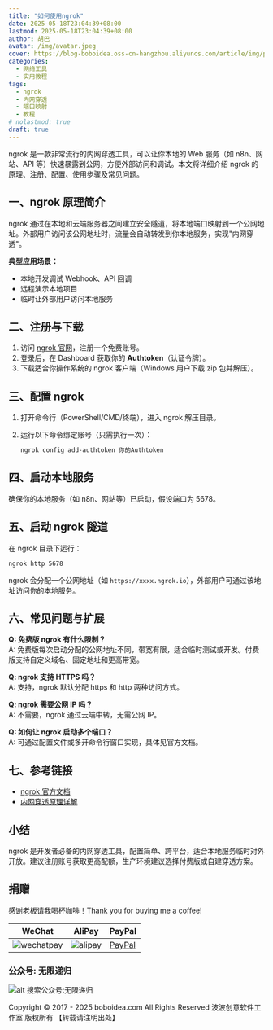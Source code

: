 ```yaml
---
title: "如何使用ngrok"
date: 2025-05-18T23:04:39+08:00
lastmod: 2025-05-18T23:04:39+08:00
author: 胡巴
avatar: /img/avatar.jpeg
cover: https://blog-boboidea.oss-cn-hangzhou.aliyuncs.com/article/img/posts/auto1/posts/19.jpg
categories:
  - 网络工具
  - 实用教程
tags:
  - ngrok
  - 内网穿透
  - 端口映射
  - 教程
# nolastmod: true
draft: true
---
```


ngrok 是一款非常流行的内网穿透工具，可以让你本地的 Web 服务（如 n8n、网站、API 等）快速暴露到公网，方便外部访问和调试。本文将详细介绍 ngrok 的原理、注册、配置、使用步骤及常见问题。

<!--more-->

## 一、ngrok 原理简介

ngrok 通过在本地和云端服务器之间建立安全隧道，将本地端口映射到一个公网地址。外部用户访问该公网地址时，流量会自动转发到你本地服务，实现"内网穿透"。

**典型应用场景：**
- 本地开发调试 Webhook、API 回调
- 远程演示本地项目
- 临时让外部用户访问本地服务

## 二、注册与下载

1. 访问 [ngrok 官网](https://ngrok.com/)，注册一个免费账号。
2. 登录后，在 Dashboard 获取你的 **Authtoken**（认证令牌）。
3. 下载适合你操作系统的 ngrok 客户端（Windows 用户下载 zip 包并解压）。

## 三、配置 ngrok

1. 打开命令行（PowerShell/CMD/终端），进入 ngrok 解压目录。
2. 运行以下命令绑定账号（只需执行一次）：

   ```bash
   ngrok config add-authtoken 你的Authtoken
   ```

## 四、启动本地服务

确保你的本地服务（如 n8n、网站等）已启动，假设端口为 5678。

## 五、启动 ngrok 隧道

在 ngrok 目录下运行：

```bash
ngrok http 5678
```

ngrok 会分配一个公网地址（如 `https://xxxx.ngrok.io`），外部用户可通过该地址访问你的本地服务。

## 六、常见问题与扩展

**Q: 免费版 ngrok 有什么限制？**  
A: 免费版每次启动分配的公网地址不同，带宽有限，适合临时测试或开发。付费版支持自定义域名、固定地址和更高带宽。

**Q: ngrok 支持 HTTPS 吗？**  
A: 支持，ngrok 默认分配 https 和 http 两种访问方式。

**Q: ngrok 需要公网 IP 吗？**  
A: 不需要，ngrok 通过云端中转，无需公网 IP。

**Q: 如何让 ngrok 启动多个端口？**  
A: 可通过配置文件或多开命令行窗口实现，具体见官方文档。

## 七、参考链接

- [ngrok 官方文档](https://ngrok.com/docs)
- [内网穿透原理详解](https://zhuanlan.zhihu.com/p/37051983)

## 小结

ngrok 是开发者必备的内网穿透工具，配置简单、跨平台，适合本地服务临时对外开放。建议注册账号获取更高配额，生产环境建议选择付费版或自建穿透方案。

<!--qr_code-->

## 捐赠

感谢老板请我喝杯咖啡！Thank you for buying me a coffee!

| WeChat | AliPay | PayPal |
| --- | --- | --- |
| ![wechatpay](https://blog-boboidea.oss-cn-hangzhou.aliyuncs.com/pay/wechat_%E6%94%B6%E6%AC%BE%E7%A0%81.jpg) | ![alipay](https://blog-boboidea.oss-cn-hangzhou.aliyuncs.com/pay/alipay.jpg) | [PayPal](https://paypal.me/JianboQin?country.x=C2&locale.x=zh_XC) |

### 公众号: 无限递归

![alt 搜索公众号:无限递归](https://blog-boboidea.oss-cn-hangzhou.aliyuncs.com/article/img/gongzhonghao.jpeg "无限递归")

<!--declare-declare-->

Copyright &copy; 2017 - 2025 boboidea.com All Rights Reserved 波波创意软件工作室 版权所有 【转载请注明出处】 